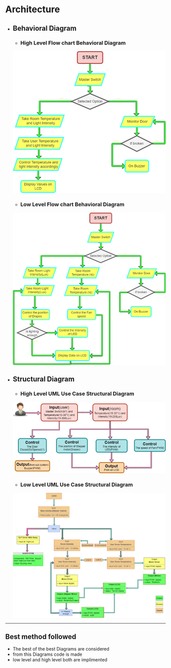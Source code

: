 
#  Architecture
* ##  Behavioral Diagram
    * ###  High Level Flow chart Behavioral Diagram
    ![HLFBD](https://github.com/praveenraj2001/M2-EmbSys/blob/main/Project/6_ImagesAndVideos/HLFBD_without_BG.png)
    * ### Low Level Flow chart Behavioral Diagram
    ![LLFBD](https://github.com/praveenraj2001/M2-EmbSys/blob/main/Project/6_ImagesAndVideos/LLFBD_without_BG.png)
* ## Structural Diagram
    * ### High Level UML Use Case Structural Diagram
    ![HL_UML](https://github.com/praveenraj2001/M2-EmbSys/blob/main/Project/6_ImagesAndVideos/HL_UML_withour_BG.png)
    * ### Low Level UML Use Case Structural Diagram
    ![LL_UML](https://github.com/praveenraj2001/M2-EmbSys/blob/main/Project/6_ImagesAndVideos/LL_UML_without_BG.png)
---

  ## Best method followed
   * The best of the best Diagrams are considered
   * from this Diagrams code is made 
   * low level and high level both are implimented